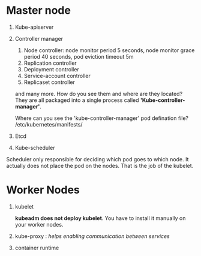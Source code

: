 
# Master node 
1. Kube-apiserver
2. Controller manager 
    1. Node controller: node monitor period 5 seconds, node monitor grace period 40 seconds, 
    pod eviction timeout 5m 
    2. Replication controller 
    3. Deployment controller
    4. Service-account controller
    5. Replicaset controller 
    
    and many more. How do you see them and where are they located? They are all packaged into a single process called **'Kube-controller-manager'**.
    
    Where can you see the 'kube-controller-manager' pod defination file? /etc/kubernetes/manifests/
3. Etcd 
4. Kube-scheduler


Scheduler only responsible for deciding which pod goes to which node. It actually does not place the pod on the nodes. That is the job of the kubelet. 


# Worker Nodes

1. kubelet

    **kubeadm does not deploy kubelet**. You have to install it manually on your worker nodes. 
2. kube-proxy : *helps enabling communication between services* 
3. container runtime


